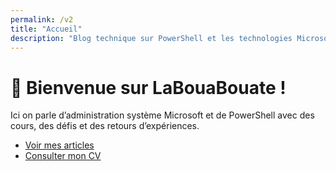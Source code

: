 ```yaml
---
permalink: /v2
title: "Accueil"
description: "Blog technique sur PowerShell et les technologies Microsoft pour l'administration système"
---
```


<div class="hero">
  <div class="hero-text">
    <h1 id="-bienvenue-sur-labouabouate-">👋 Bienvenue sur <span>LaBouaBouate</span> !</h1>
    <p>Ici on parle d’administration système Microsoft et de PowerShell avec des cours, des défis et des retours
      d’expériences.</p>
    <ul>
      <li><a href="/blog">Voir mes articles</a></li>
      <li><a href="/cv">Consulter mon CV</a></li>
    </ul>
  </div>
  <div class="hero-image">
    <svg xmlns="http://www.w3.org/2000/svg" width="652" height="644" viewBox="0 0 652 644" fill="none" class="mondrian"
      data-astro-cid-j7pv25f6="">
      <rect opacity="0.05" x="1" width="163" height="60" rx="10" fill="var(--text)" data-astro-cid-j7pv25f6=""></rect>
      <rect x="424" width="193" height="60" rx="10" fill="var(--secondary)" data-astro-cid-j7pv25f6=""></rect>
      <rect x="424" y="68" width="193" height="175" rx="10" fill="var(--secondary)" data-astro-cid-j7pv25f6=""></rect>
      <rect opacity="0.2" x="424" y="401" width="193" height="79" rx="10" fill="var(--primary)"
        data-astro-cid-j7pv25f6=""></rect>
      <rect x="255" y="626" width="362" height="18" rx="9" fill="var(--bg)" data-astro-cid-j7pv25f6=""></rect>
      <rect x="80" y="579" width="166" height="65" rx="10" fill="var(--bg)" data-astro-cid-j7pv25f6=""></rect>
      <rect x="255" y="579" width="160" height="40" rx="10" fill="var(--text)" data-astro-cid-j7pv25f6=""></rect>
      <rect opacity="0.05" x="255" y="490" width="160" height="80" rx="10" fill="var(--text)"
        data-astro-cid-j7pv25f6=""></rect>
      <rect opacity="0.05" x="255" y="400" width="160" height="80" rx="10" fill="var(--text)"
        data-astro-cid-j7pv25f6=""></rect>
      <rect x="80" y="68" width="335" height="324" rx="10" fill="var(--primary)" data-astro-cid-j7pv25f6=""></rect>
      <rect x="80" y="401" width="166" height="169" rx="10" fill="var(--text)" data-astro-cid-j7pv25f6=""></rect>
      <rect x="424" y="490" width="193" height="129" rx="10" fill="var(--accent)" data-astro-cid-j7pv25f6=""></rect>
      <rect opacity="0.05" x="626" y="490" width="26" height="154" rx="10" fill="var(--text)"
        data-astro-cid-j7pv25f6=""></rect>
      <rect x="424" y="252" width="91" height="140" rx="10" fill="var(--bg)" data-astro-cid-j7pv25f6=""></rect>
      <rect x="524" y="252" width="93" height="140" rx="10" fill="var(--bg)" data-astro-cid-j7pv25f6=""></rect>
      <rect opacity="0.05" x="626" width="26" height="480" rx="10" fill="var(--text)" data-astro-cid-j7pv25f6=""></rect>
      <rect x="173" width="242" height="60" rx="10" fill="var(--bg)" data-astro-cid-j7pv25f6=""></rect>
      <rect x="1" y="68" width="70" height="157" rx="10" fill="var(--bg)" data-astro-cid-j7pv25f6=""></rect>
      <rect opacity="0.05" x="1" y="234" width="70" height="259" rx="10" fill="var(--text)" data-astro-cid-j7pv25f6="">
      </rect>
      <rect x="1" y="502" width="70" height="142" rx="10" fill="var(--secondary)" data-astro-cid-j7pv25f6=""></rect>
    </svg>
  </div>
</div>